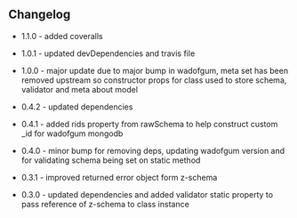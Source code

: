 ## Changelog

+ 1.1.0 - added coveralls

+ 1.0.1 - updated devDependencies and travis file

+ 1.0.0 - major update due to major bump in wadofgum, meta set has been removed upstream so constructor props for class used to store schema, validator and meta about model

+ 0.4.2 - updated dependencies

+ 0.4.1 - added rids property from rawSchema to help construct custom _id for wadofgum mongodb

+ 0.4.0 - minor bump for removing deps, updating wadofgum version and for validating schema being set on static method

+ 0.3.1 - improved returned error object form z-schema

+ 0.3.0 - updated dependencies and added validator static property to pass reference of z-schema to class instance
